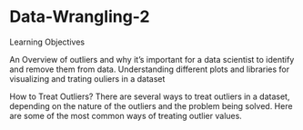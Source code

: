 # Data-Wrangling-2
Learning Objectives

An Overview of outliers and why it’s important for a data scientist to identify and remove them from data.
Understanding different plots and libraries for visualizing and trating ouliers in a dataset

How to Treat Outliers?
There are several ways to treat outliers in a dataset, depending on the nature of the outliers and the problem being solved. Here are some of the most common ways of treating outlier values.
